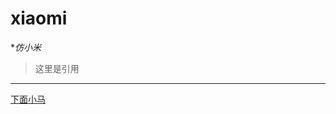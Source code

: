 # xiaomi
**仿小米*
>这里是引用
---
[下面小马](http://www.sucaitianxia.net/sheji/pic/200902/20090208015345473.jpg "小马")
